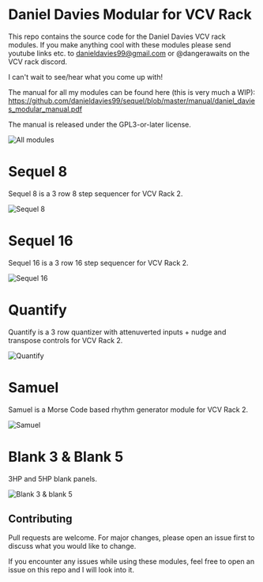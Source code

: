 # Daniel Davies Modular for VCV Rack
This repo contains the source code for the Daniel Davies VCV rack modules. If you make anything cool with these modules please send youtube links etc. to danieldavies99@gmail.com or @dangerawaits on the VCV rack discord.

I can't wait to see/hear what you come up with!

The manual for all my modules can be found here (this is very much a WIP): 
https://github.com/danieldavies99/sequel/blob/master/manual/daniel_davies_modular_manual.pdf

The manual is released under the GPL3-or-later license.


![All modules](https://i.imgur.com/aRMtW7k.png)

# Sequel 8
Sequel 8 is a 3 row 8 step sequencer for VCV Rack 2.

![Sequel 8](https://i.imgur.com/LFXTCaE.png?1)

# Sequel 16
Sequel 16 is a 3 row 16 step sequencer for VCV Rack 2.

![Sequel 16](https://i.imgur.com/ny7gton.png)

# Quantify
Quantify is a 3 row quantizer with attenuverted inputs + nudge and transpose controls for VCV Rack 2.

![Quantify](https://i.imgur.com/hhlliMw.png)

# Samuel
Samuel is a Morse Code based rhythm generator module for VCV Rack 2.

![Samuel](https://i.imgur.com/jdzElMP.png)

# Blank 3 & Blank 5
3HP and 5HP blank panels.

![Blank 3 & blank 5](https://i.imgur.com/J0giltq.png)

## Contributing
Pull requests are welcome. For major changes, please open an issue first to discuss what you would like to change.

If you encounter any issues while using these modules, feel free to open an issue on this repo and I will look into it.
